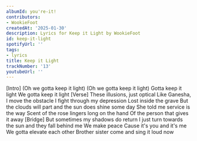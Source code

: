 ```yaml
---
albumId: you're-it!
contributors:
- WookieFoot
createdAt: '2025-01-30'
description: Lyrics for Keep it Light by WookieFoot
id: keep-it-light
spotifyUrl: ''
tags:
- lyrics
title: Keep it Light
trackNumber: '13'
youtubeUrl: ''
---
```


[Intro]
(Oh we gotta keep it light)
(Oh we gotta keep it light)
Gotta keep it light
We gotta keep it light
[Verse]
These illusions, just optical
Like Ganesha, I move the obstacle
I fight through my depression
Lost inside the grave
But the clouds will part and the sun does shine some day
She told me service is the way
Scent of the rose lingers long on the hand
Of the person that gives it away
[Bridge]
But sometimes my shadows do return
I just turn towards the sun and they fall behind me
We make peace
Cause it's you and it's me
We gotta elevate each other
Brother sister come and sing it loud now